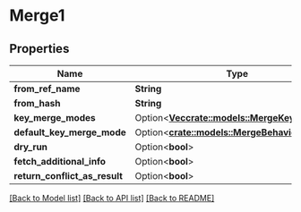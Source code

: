 # Merge1

## Properties

Name | Type | Description | Notes
------------ | ------------- | ------------- | -------------
**from_ref_name** | **String** |  | 
**from_hash** | **String** |  | 
**key_merge_modes** | Option<[**Vec<crate::models::MergeKeyBehavior>**](MergeKeyBehavior.md)> |  | [optional]
**default_key_merge_mode** | Option<[**crate::models::MergeBehavior**](MergeBehavior.md)> |  | [optional]
**dry_run** | Option<**bool**> |  | [optional]
**fetch_additional_info** | Option<**bool**> |  | [optional]
**return_conflict_as_result** | Option<**bool**> |  | [optional]

[[Back to Model list]](../README.md#documentation-for-models) [[Back to API list]](../README.md#documentation-for-api-endpoints) [[Back to README]](../README.md)


